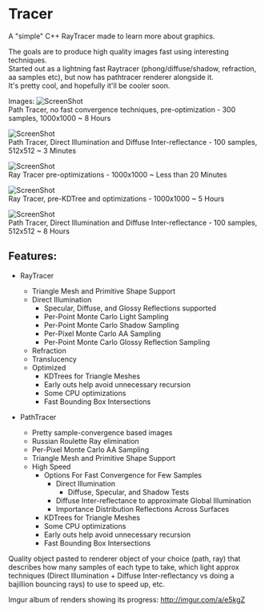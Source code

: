 # Tracer
A "simple" C++ RayTracer made to learn more about graphics.

The goals are to produce high quality images fast using interesting techniques.  
Started out as a lightning fast Raytracer (phong/diffuse/shadow, refraction, aa samples etc), but now has pathtracer renderer alongside it.  
It's pretty cool, and hopefully it'll be cooler soon.

Images: 
![ScreenShot](http://i.imgur.com/QGuxkGy.png)  
Path Tracer, no fast convergence techniques, pre-optimization - 300 samples, 1000x1000 ~ 8 Hours

![ScreenShot](http://i.imgur.com/nKk5b2q.png)  
Path Tracer, Direct Illumination and Diffuse Inter-reflectance - 100 samples, 512x512 ~ 3 Minutes

![ScreenShot](http://i.imgur.com/9HevjW9.png)  
Ray Tracer pre-optimizations - 1000x1000 ~ Less than 20 Minutes

![ScreenShot](http://i.imgur.com/OcpYo2K.png)  
Ray Tracer, pre-KDTree and optimizations - 1000x1000 ~ 5 Hours

![ScreenShot](http://i.imgur.com/92z2vF9.png)  
Path Tracer, Direct Illumination and Diffuse Inter-reflectance - 100 samples, 512x512 ~ 8 Hours

Features:
----------
* RayTracer
  * Triangle Mesh and Primitive Shape Support
  * Direct Illumination
    * Specular, Diffuse, and Glossy Reflections supported
    * Per-Point Monte Carlo Light Sampling
    * Per-Point Monte Carlo Shadow Sampling
    * Per-Pixel Monte Carlo AA Sampling
    * Per-Point Monte Carlo Glossy Reflection Sampling
  * Refraction
  * Translucency
  * Optimized
    * KDTrees for Triangle Meshes
    * Early outs help avoid unnecessary recursion
    * Some CPU optimizations
    * Fast Bounding Box Intersections
    

* PathTracer
  * Pretty sample-convergence based images
  * Russian Roulette Ray elimination
  * Per-Pixel Monte Carlo AA Sampling
  * Triangle Mesh and Primitive Shape Support
  * High Speed
    * Options For Fast Convergence for Few Samples
      * Direct Illumination
        * Diffuse, Specular, and Shadow Tests
      * Diffuse Inter-reflectance to approximate Global Illumination
      * Importance Distribution Reflections Across Surfaces
    * KDTrees for Triangle Meshes
    * Some CPU optimizations
    * Early outs help avoid unnecessary recursion
    * Fast Bounding Box Intersections

Quality object pasted to renderer object of your choice (path, ray) that describes how many samples of each type to take, which light approx techniques (Direct Illumination + Diffuse Inter-reflectancy vs doing a bajillion bouncing rays) to use to speed up, etc.



  
Imgur album of renders showing its progress:
http://imgur.com/a/e5kgZ
